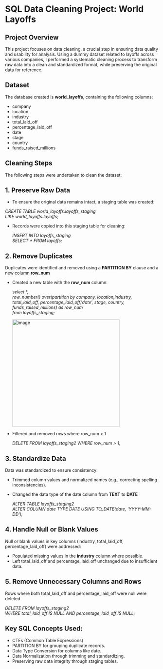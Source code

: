 # SQL Data Cleaning Project: World Layoffs


## Project Overview
This project focuses on data cleaning, a crucial step in ensuring data quality and usability for analysis. Using a dummy dataset related to layoffs across various companies, I performed a systematic cleaning process to transform raw data into a clean and standardized format, while preserving the original data for reference.

## Dataset
The database created is **world_layoffs**, containing the following columns:

* company
* location
* industry
* total_laid_off
* percentage_laid_off
* date
* stage
* country
* funds_raised_millions

## Cleaning Steps
The following steps were undertaken to clean the dataset:

## 1. Preserve Raw Data 
* To ensure the original data remains intact, a staging table was created:

*CREATE TABLE world_layoffs.layoffs_staging  
LIKE world_layoffs.layoffs;*


* Records were copied into this staging table for cleaning:

  *INSERT INTO layoffs_staging  
   SELECT * FROM layoffs;*

## 2. Remove Duplicates

Duplicates were identified and removed using a **PARTITION BY** clause and a new column __row_num__  

 * Created a new table with the __row_num__ column:
   
    *select* *,  
    *row_number() over(partition by company, location,industry, total_laid_off, percentage_laid_off,'date', stage, country, funds_raised_millions) as row_num*  
    *from layoffs_staging;*


   <img width="352" alt="image" src="https://github.com/user-attachments/assets/82e545f5-9fbd-4b31-80c1-9742d69172dd">


* Filtered and removed rows where row_num > 1

  *DELETE FROM layoffs_staging2 WHERE row_num > 1;*

## 3. Standardize Data

 Data was standardized to ensure consistency:

- Trimmed column values and normalized names (e.g., correcting spelling inconsistencies).
- Changed the data type of the date column from __TEXT__ to __DATE__

   *ALTER TABLE layoffs_staging2  
    ALTER COLUMN date TYPE DATE USING TO_DATE(date, 'YYYY-MM-DD');*

## 4. Handle Null or Blank Values  

Null or blank values in key columns (industry, total_laid_off, percentage_laid_off) were addressed:

* Populated missing values in the __industry__ column where possible.
* Left total_laid_off and percentage_laid_off unchanged due to insufficient data.


## 5. Remove Unnecessary Columns and Rows

Rows where both total_laid_off and percentage_laid_off were null were deleted  
   
   *DELETE FROM layoffs_staging2  
    WHERE total_laid_off IS NULL AND percentage_laid_off IS NULL;*  


## Key SQL Concepts Used:
* CTEs (Common Table Expressions)
* PARTITION BY for grouping duplicate records.
* Data Type Conversion for columns like date.
* Data Normalization through trimming and standardizing.
* Preserving raw data integrity through staging tables.


